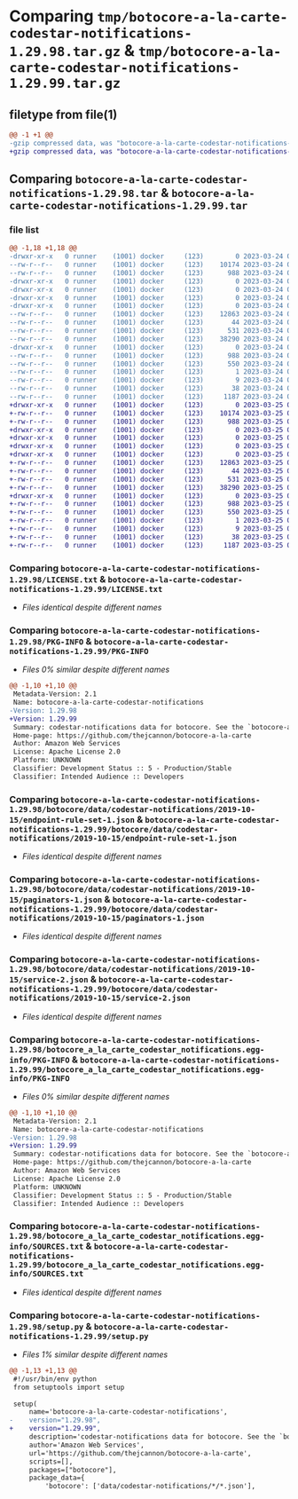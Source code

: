# Comparing `tmp/botocore-a-la-carte-codestar-notifications-1.29.98.tar.gz` & `tmp/botocore-a-la-carte-codestar-notifications-1.29.99.tar.gz`

## filetype from file(1)

```diff
@@ -1 +1 @@
-gzip compressed data, was "botocore-a-la-carte-codestar-notifications-1.29.98.tar", last modified: Fri Mar 24 01:24:07 2023, max compression
+gzip compressed data, was "botocore-a-la-carte-codestar-notifications-1.29.99.tar", last modified: Sat Mar 25 01:22:25 2023, max compression
```

## Comparing `botocore-a-la-carte-codestar-notifications-1.29.98.tar` & `botocore-a-la-carte-codestar-notifications-1.29.99.tar`

### file list

```diff
@@ -1,18 +1,18 @@
-drwxr-xr-x   0 runner    (1001) docker     (123)        0 2023-03-24 01:24:07.625832 botocore-a-la-carte-codestar-notifications-1.29.98/
--rw-r--r--   0 runner    (1001) docker     (123)    10174 2023-03-24 01:24:07.000000 botocore-a-la-carte-codestar-notifications-1.29.98/LICENSE.txt
--rw-r--r--   0 runner    (1001) docker     (123)      988 2023-03-24 01:24:07.625832 botocore-a-la-carte-codestar-notifications-1.29.98/PKG-INFO
-drwxr-xr-x   0 runner    (1001) docker     (123)        0 2023-03-24 01:24:07.621832 botocore-a-la-carte-codestar-notifications-1.29.98/botocore/
-drwxr-xr-x   0 runner    (1001) docker     (123)        0 2023-03-24 01:24:07.621832 botocore-a-la-carte-codestar-notifications-1.29.98/botocore/data/
-drwxr-xr-x   0 runner    (1001) docker     (123)        0 2023-03-24 01:24:07.621832 botocore-a-la-carte-codestar-notifications-1.29.98/botocore/data/codestar-notifications/
-drwxr-xr-x   0 runner    (1001) docker     (123)        0 2023-03-24 01:24:07.625832 botocore-a-la-carte-codestar-notifications-1.29.98/botocore/data/codestar-notifications/2019-10-15/
--rw-r--r--   0 runner    (1001) docker     (123)    12863 2023-03-24 01:23:57.000000 botocore-a-la-carte-codestar-notifications-1.29.98/botocore/data/codestar-notifications/2019-10-15/endpoint-rule-set-1.json
--rw-r--r--   0 runner    (1001) docker     (123)       44 2023-03-24 01:23:57.000000 botocore-a-la-carte-codestar-notifications-1.29.98/botocore/data/codestar-notifications/2019-10-15/examples-1.json
--rw-r--r--   0 runner    (1001) docker     (123)      531 2023-03-24 01:23:57.000000 botocore-a-la-carte-codestar-notifications-1.29.98/botocore/data/codestar-notifications/2019-10-15/paginators-1.json
--rw-r--r--   0 runner    (1001) docker     (123)    38290 2023-03-24 01:23:57.000000 botocore-a-la-carte-codestar-notifications-1.29.98/botocore/data/codestar-notifications/2019-10-15/service-2.json
-drwxr-xr-x   0 runner    (1001) docker     (123)        0 2023-03-24 01:24:07.625832 botocore-a-la-carte-codestar-notifications-1.29.98/botocore_a_la_carte_codestar_notifications.egg-info/
--rw-r--r--   0 runner    (1001) docker     (123)      988 2023-03-24 01:24:07.000000 botocore-a-la-carte-codestar-notifications-1.29.98/botocore_a_la_carte_codestar_notifications.egg-info/PKG-INFO
--rw-r--r--   0 runner    (1001) docker     (123)      550 2023-03-24 01:24:07.000000 botocore-a-la-carte-codestar-notifications-1.29.98/botocore_a_la_carte_codestar_notifications.egg-info/SOURCES.txt
--rw-r--r--   0 runner    (1001) docker     (123)        1 2023-03-24 01:24:07.000000 botocore-a-la-carte-codestar-notifications-1.29.98/botocore_a_la_carte_codestar_notifications.egg-info/dependency_links.txt
--rw-r--r--   0 runner    (1001) docker     (123)        9 2023-03-24 01:24:07.000000 botocore-a-la-carte-codestar-notifications-1.29.98/botocore_a_la_carte_codestar_notifications.egg-info/top_level.txt
--rw-r--r--   0 runner    (1001) docker     (123)       38 2023-03-24 01:24:07.625832 botocore-a-la-carte-codestar-notifications-1.29.98/setup.cfg
--rw-r--r--   0 runner    (1001) docker     (123)     1187 2023-03-24 01:24:07.000000 botocore-a-la-carte-codestar-notifications-1.29.98/setup.py
+drwxr-xr-x   0 runner    (1001) docker     (123)        0 2023-03-25 01:22:25.790496 botocore-a-la-carte-codestar-notifications-1.29.99/
+-rw-r--r--   0 runner    (1001) docker     (123)    10174 2023-03-25 01:22:25.000000 botocore-a-la-carte-codestar-notifications-1.29.99/LICENSE.txt
+-rw-r--r--   0 runner    (1001) docker     (123)      988 2023-03-25 01:22:25.790496 botocore-a-la-carte-codestar-notifications-1.29.99/PKG-INFO
+drwxr-xr-x   0 runner    (1001) docker     (123)        0 2023-03-25 01:22:25.790496 botocore-a-la-carte-codestar-notifications-1.29.99/botocore/
+drwxr-xr-x   0 runner    (1001) docker     (123)        0 2023-03-25 01:22:25.790496 botocore-a-la-carte-codestar-notifications-1.29.99/botocore/data/
+drwxr-xr-x   0 runner    (1001) docker     (123)        0 2023-03-25 01:22:25.790496 botocore-a-la-carte-codestar-notifications-1.29.99/botocore/data/codestar-notifications/
+drwxr-xr-x   0 runner    (1001) docker     (123)        0 2023-03-25 01:22:25.790496 botocore-a-la-carte-codestar-notifications-1.29.99/botocore/data/codestar-notifications/2019-10-15/
+-rw-r--r--   0 runner    (1001) docker     (123)    12863 2023-03-25 01:22:12.000000 botocore-a-la-carte-codestar-notifications-1.29.99/botocore/data/codestar-notifications/2019-10-15/endpoint-rule-set-1.json
+-rw-r--r--   0 runner    (1001) docker     (123)       44 2023-03-25 01:22:12.000000 botocore-a-la-carte-codestar-notifications-1.29.99/botocore/data/codestar-notifications/2019-10-15/examples-1.json
+-rw-r--r--   0 runner    (1001) docker     (123)      531 2023-03-25 01:22:12.000000 botocore-a-la-carte-codestar-notifications-1.29.99/botocore/data/codestar-notifications/2019-10-15/paginators-1.json
+-rw-r--r--   0 runner    (1001) docker     (123)    38290 2023-03-25 01:22:12.000000 botocore-a-la-carte-codestar-notifications-1.29.99/botocore/data/codestar-notifications/2019-10-15/service-2.json
+drwxr-xr-x   0 runner    (1001) docker     (123)        0 2023-03-25 01:22:25.790496 botocore-a-la-carte-codestar-notifications-1.29.99/botocore_a_la_carte_codestar_notifications.egg-info/
+-rw-r--r--   0 runner    (1001) docker     (123)      988 2023-03-25 01:22:25.000000 botocore-a-la-carte-codestar-notifications-1.29.99/botocore_a_la_carte_codestar_notifications.egg-info/PKG-INFO
+-rw-r--r--   0 runner    (1001) docker     (123)      550 2023-03-25 01:22:25.000000 botocore-a-la-carte-codestar-notifications-1.29.99/botocore_a_la_carte_codestar_notifications.egg-info/SOURCES.txt
+-rw-r--r--   0 runner    (1001) docker     (123)        1 2023-03-25 01:22:25.000000 botocore-a-la-carte-codestar-notifications-1.29.99/botocore_a_la_carte_codestar_notifications.egg-info/dependency_links.txt
+-rw-r--r--   0 runner    (1001) docker     (123)        9 2023-03-25 01:22:25.000000 botocore-a-la-carte-codestar-notifications-1.29.99/botocore_a_la_carte_codestar_notifications.egg-info/top_level.txt
+-rw-r--r--   0 runner    (1001) docker     (123)       38 2023-03-25 01:22:25.790496 botocore-a-la-carte-codestar-notifications-1.29.99/setup.cfg
+-rw-r--r--   0 runner    (1001) docker     (123)     1187 2023-03-25 01:22:25.000000 botocore-a-la-carte-codestar-notifications-1.29.99/setup.py
```

### Comparing `botocore-a-la-carte-codestar-notifications-1.29.98/LICENSE.txt` & `botocore-a-la-carte-codestar-notifications-1.29.99/LICENSE.txt`

 * *Files identical despite different names*

### Comparing `botocore-a-la-carte-codestar-notifications-1.29.98/PKG-INFO` & `botocore-a-la-carte-codestar-notifications-1.29.99/PKG-INFO`

 * *Files 0% similar despite different names*

```diff
@@ -1,10 +1,10 @@
 Metadata-Version: 2.1
 Name: botocore-a-la-carte-codestar-notifications
-Version: 1.29.98
+Version: 1.29.99
 Summary: codestar-notifications data for botocore. See the `botocore-a-la-carte` package for more info.
 Home-page: https://github.com/thejcannon/botocore-a-la-carte
 Author: Amazon Web Services
 License: Apache License 2.0
 Platform: UNKNOWN
 Classifier: Development Status :: 5 - Production/Stable
 Classifier: Intended Audience :: Developers
```

### Comparing `botocore-a-la-carte-codestar-notifications-1.29.98/botocore/data/codestar-notifications/2019-10-15/endpoint-rule-set-1.json` & `botocore-a-la-carte-codestar-notifications-1.29.99/botocore/data/codestar-notifications/2019-10-15/endpoint-rule-set-1.json`

 * *Files identical despite different names*

### Comparing `botocore-a-la-carte-codestar-notifications-1.29.98/botocore/data/codestar-notifications/2019-10-15/paginators-1.json` & `botocore-a-la-carte-codestar-notifications-1.29.99/botocore/data/codestar-notifications/2019-10-15/paginators-1.json`

 * *Files identical despite different names*

### Comparing `botocore-a-la-carte-codestar-notifications-1.29.98/botocore/data/codestar-notifications/2019-10-15/service-2.json` & `botocore-a-la-carte-codestar-notifications-1.29.99/botocore/data/codestar-notifications/2019-10-15/service-2.json`

 * *Files identical despite different names*

### Comparing `botocore-a-la-carte-codestar-notifications-1.29.98/botocore_a_la_carte_codestar_notifications.egg-info/PKG-INFO` & `botocore-a-la-carte-codestar-notifications-1.29.99/botocore_a_la_carte_codestar_notifications.egg-info/PKG-INFO`

 * *Files 0% similar despite different names*

```diff
@@ -1,10 +1,10 @@
 Metadata-Version: 2.1
 Name: botocore-a-la-carte-codestar-notifications
-Version: 1.29.98
+Version: 1.29.99
 Summary: codestar-notifications data for botocore. See the `botocore-a-la-carte` package for more info.
 Home-page: https://github.com/thejcannon/botocore-a-la-carte
 Author: Amazon Web Services
 License: Apache License 2.0
 Platform: UNKNOWN
 Classifier: Development Status :: 5 - Production/Stable
 Classifier: Intended Audience :: Developers
```

### Comparing `botocore-a-la-carte-codestar-notifications-1.29.98/botocore_a_la_carte_codestar_notifications.egg-info/SOURCES.txt` & `botocore-a-la-carte-codestar-notifications-1.29.99/botocore_a_la_carte_codestar_notifications.egg-info/SOURCES.txt`

 * *Files identical despite different names*

### Comparing `botocore-a-la-carte-codestar-notifications-1.29.98/setup.py` & `botocore-a-la-carte-codestar-notifications-1.29.99/setup.py`

 * *Files 1% similar despite different names*

```diff
@@ -1,13 +1,13 @@
 #!/usr/bin/env python
 from setuptools import setup
 
 setup(
     name='botocore-a-la-carte-codestar-notifications',
-    version="1.29.98",
+    version="1.29.99",
     description='codestar-notifications data for botocore. See the `botocore-a-la-carte` package for more info.',
     author='Amazon Web Services',
     url='https://github.com/thejcannon/botocore-a-la-carte',
     scripts=[],
     packages=["botocore"],
     package_data={
         'botocore': ['data/codestar-notifications/*/*.json'],
```

